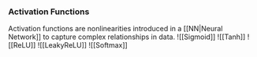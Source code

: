 ### Activation Functions
Activation functions are nonlinearities introduced in a [[NN|Neural Network]] to capture complex relationships in data.
![[Sigmoid]]
![[Tanh]]
![[ReLU]]
![[LeakyReLU]]
![[Softmax]]